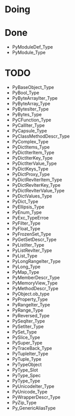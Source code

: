 # Doing

# Done

- PyModuleDef_Type
- PyModule_Type

# TODO

- PyBaseObject_Type
- PyBool_Type
- PyByteArrayIter_Type
- PyByteArray_Type
- PyBytesIter_Type
- PyBytes_Type
- PyCFunction_Type
- PyCallIter_Type
- PyCapsule_Type
- PyClassMethodDescr_Type
- PyComplex_Type
- PyDictItems_Type
- PyDictIterItem_Type
- PyDictIterKey_Type
- PyDictIterValue_Type
- PyDictKeys_Type
- PyDictProxy_Type
- PyDictRevIterItem_Type
- PyDictRevIterKey_Type
- PyDictRevIterValue_Type
- PyDictValues_Type
- PyDict_Type
- PyEllipsis_Type
- PyEnum_Type
- PyExc_TypeErroe
- PyFilter_Type
- PyFloat_Type
- PyFrozenSet_Type
- PyGetSetDescr_Type
- PyListIter_Type
- PyListRevIter_Type
- PyList_Type
- PyLongRangeIter_Type
- PyLong_Type
- PyMap_Type
- PyMemberDescr_Type
- PyMemoryView_Type
- PyMethodDescr_Type
- PyObject.ob_type
- PyProperty_Type
- PyRangeIter_Type
- PyRange_Type
- PyReversed_Type
- PySeqIter_Type
- PySetIter_Type
- PySet_Type
- PySlice_Type
- PySuper_Type
- PyTraceBack_Type
- PyTupleIter_Type
- PyTuple_Type
- PyTypeObject
- PyType_Slot
- PyType_Spec
- PyType_Type
- PyUnicodeIter_Type
- PyUnicode_Type
- PyWrapperDescr_Type
- PyZip_Type
- Py_GenericAliasType
